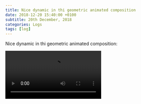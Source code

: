```yaml
---
title: Nice dynamic in thi geometric animated composition
date: 2018-12-20 15:40:00 +0100
subtitle: 20th December, 2018
categories: Logs
tags: [log]
---
```


Nice dynamic in thi geometric animated composition:

<video src="../assets/log/n780_n673_800x600.mp4"></video>

